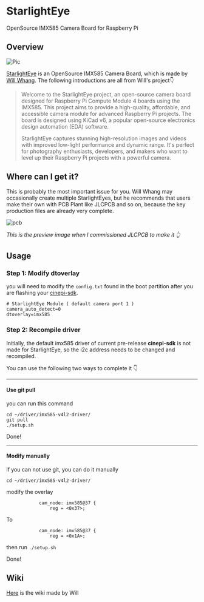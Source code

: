 # StarlightEye

OpenSource IMX585 Camera Board for Raspberry Pi

## Overview

![Pic](/imx585.jpg)

[StarlightEye](https://github.com/will127534/StarlightEye) is an OpenSource IMX585 Camera Board, which is made by [Will Whang](https://github.com/will127534). The following introductions are all from Will's project👇

> Welcome to the StarlightEye project, an open-source camera board designed for Raspberry Pi Compute Module 4 boards using the IMX585. This project aims to provide a high-quality, affordable, and accessible camera module for advanced Raspberry Pi projects. The board is designed using KiCad v6, a popular open-source electronics design automation (EDA) software.
> 
> StarlightEye captures stunning high-resolution images and videos with improved low-light performance and dynamic range. It's perfect for photography enthusiasts, developers, and makers who want to level up their Raspberry Pi projects with a powerful camera.

## Where can I get it?

This is probably the most important issue for you. Will Whang may occasionally create multiple StarlightEyes, but he recommends that users make their own with PCB Plant like JLCPCB and so on, because the key production files are already very complete. 

![pcb](/imx585_pcb.jpg)

*This is the preview image when I commissioned JLCPCB to make it 👆*

## Usage

### Step 1: Modify dtoverlay
you will need to modify the `config.txt` found in the boot partition after you are flashing your [cinepi-sdk](/software.html#install-cine-fox).

```shell
# StarlightEye Module ( default camera port 1 )
camera_auto_detect=0
dtoverlay=imx585
```

### Step 2: Recompile driver
Initially, the default imx585 driver of current pre-release **cinepi-sdk** is not made for StarlightEye, so the i2c address needs to be changed and recompiled. 

You can use the following two ways to complete it 👇

----
#### Use git pull
you can run this command

```shell
cd ~/driver/imx585-v4l2-driver/
git pull
./setup.sh
```
Done!

----
#### Modify manually

if you can not use git, you can do it manually

```shell
cd ~/driver/imx585-v4l2-driver/
```
modify the overlay
```shell
            cam_node: imx585@37 {
                reg = <0x37>;
```
To
```shell
            cam_node: imx585@37 {
                reg = <0x1A>;
```
then run `./setup.sh`

Done!

## Wiki

[Here](https://github.com/will127534/StarlightEye/wiki) is the wiki made by Will
